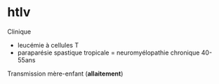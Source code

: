 # htlv



Clinique 

- leucémie à cellules T 
- paraparésie spastique tropicale = neuromyélopathie chronique 40-55ans 

Transmission mère-enfant (**allaitement**) 

